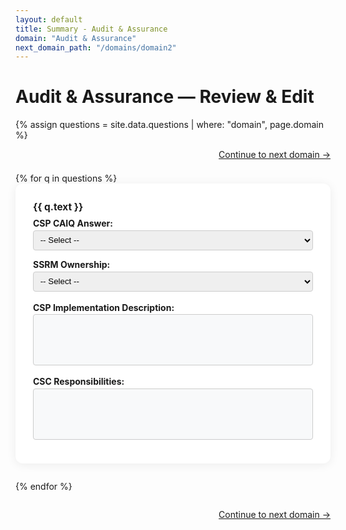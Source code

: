 ```yaml
---
layout: default
title: Summary - Audit & Assurance
domain: "Audit & Assurance"
next_domain_path: "/domains/domain2"
---
```


# Audit & Assurance — Review & Edit

{% assign questions = site.data.questions | where: "domain", page.domain %}

<div style="max-width: 700px; margin: 0 auto;">
  <div style="display: flex; justify-content: flex-end; margin-bottom: 1.5em;">
    <a href="{{ page.next_domain_path | relative_url }}" class="btn btn-secondary">Continue to next domain →</a>
  </div>
  <div id="domain1-summary">
    {% for q in questions %}
    <div class="summary-question-block" data-storage-key="{{ q.storage_key }}" style="background:#fff;border-radius:12px;box-shadow:0 2px 16px rgba(0,0,0,0.07);padding:2em 2em 1.5em 2em; margin-bottom: 2em;">
      <div style="font-size:1.1em;font-weight:bold;margin-bottom:0.5em;">{{ q.text }}</div>
      <div style="display:flex;gap:1em;margin-bottom:1.2em;flex-wrap:wrap;">
        <div style="flex:1 1 220px;min-width:220px;">
          <label style="font-weight:bold;" for="caiq-answer-{{ q.storage_key }}">CSP CAIQ Answer:</label><br>
          <select id="caiq-answer-{{ q.storage_key }}" class="caiq-answer" style="width:100%;padding:0.5em;border-radius:4px;border:1px solid #ccc;margin-top:0.2em;">
            <option value="">-- Select --</option>
            <option>Yes</option>
            <option>No</option>
            <option>Not Applicable</option>
          </select>
        </div>
        <div style="flex:1 1 220px;min-width:220px;">
          <label style="font-weight:bold;" for="ssrm-ownership-{{ q.storage_key }}">SSRM Ownership:</label><br>
          <select id="ssrm-ownership-{{ q.storage_key }}" class="ssrm-ownership" style="width:100%;padding:0.5em;border-radius:4px;border:1px solid #ccc;margin-top:0.2em;">
            <option value="">-- Select --</option>
            <option>CSP-owned</option>
            <option>CSC-owned</option>
            <option>3rd-party outsourced</option>
            <option>Shared CSP and CSC</option>
            <option>Shared CSP and 3rd party</option>
          </select>
        </div>
      </div>
      <div style="margin-bottom:1.2em;">
        <label style="font-weight:bold;" for="csp-impl-desc-{{ q.storage_key }}">CSP Implementation Description:</label>
        <div id="csp-impl-desc-{{ q.storage_key }}" class="csp-impl-desc" style="background:#f8f9fa;border:1px solid #ccc;border-radius:4px;min-height:80px;margin-top:0.2em;"></div>
      </div>
      <div style="margin-bottom:1.2em;">
        <label style="font-weight:bold;" for="csc-resp-{{ q.storage_key }}">CSC Responsibilities:</label>
        <div id="csc-resp-{{ q.storage_key }}" class="csc-resp" style="background:#f8f9fa;border:1px solid #ccc;border-radius:4px;min-height:80px;margin-top:0.2em;"></div>
      </div>
    </div>
    {% endfor %}
  </div>

  <div style="display: flex; justify-content: flex-end; margin-top: 2em;">
    <a href="{{ page.next_domain_path | relative_url }}" class="btn btn-primary">Continue to next domain →</a>
  </div>
</div>

<!-- Toast Notification -->
<div id="toast-saved" style="display:none; position:fixed; z-index:9999; right:24px; bottom:24px; background:#28a745; color:#fff; padding:0.9em 1.5em; border-radius:8px; font-weight:bold; box-shadow:0 2px 8px rgba(0,0,0,0.12); font-size:1.1em; transition:opacity 0.3s;">Saved!</div>

<!-- Quill.js CDN -->
<link href="https://cdn.quilljs.com/1.3.6/quill.bubble.css" rel="stylesheet">
<script src="https://cdn.quilljs.com/1.3.6/quill.min.js"></script>
<script>
function showToast() {
  const toast = document.getElementById('toast-saved');
  toast.style.display = 'block';
  toast.style.opacity = '1';
  setTimeout(() => {
    toast.style.opacity = '0';
    setTimeout(() => { toast.style.display = 'none'; }, 300);
  }, 1200);
}

function saveAnswers(storageKey, answerSel, ownerSel, quillCSP, quillCSC) {
  const data = {
    caiqAnswer: answerSel.value,
    ssrmOwnership: ownerSel.value,
    cspImpl: quillCSP.root.innerHTML,
    cscResp: quillCSC.root.innerHTML
  };
  localStorage.setItem(storageKey, JSON.stringify(data));
  showToast();
}

function loadAnswers(storageKey, answerSel, ownerSel, quillCSP, quillCSC) {
  const data = JSON.parse(localStorage.getItem(storageKey) || '{}');
  if (data.caiqAnswer) answerSel.value = data.caiqAnswer;
  if (data.ssrmOwnership) ownerSel.value = data.ssrmOwnership;
  if (data.cspImpl) quillCSP.root.innerHTML = data.cspImpl;
  if (data.cscResp) quillCSC.root.innerHTML = data.cscResp;
}

document.addEventListener('DOMContentLoaded', function() {
  document.querySelectorAll('.summary-question-block').forEach(block => {
    const storageKey = block.getAttribute('data-storage-key');
    const answerSel = block.querySelector('.caiq-answer');
    const ownerSel = block.querySelector('.ssrm-ownership');
    const cspDiv = block.querySelector('.csp-impl-desc');
    const cscDiv = block.querySelector('.csc-resp');
    // Initialize Quill editors
    const quillCSP = new Quill(cspDiv, {
      theme: 'bubble',
      placeholder: 'Describe the implementation...',
      modules: { toolbar: [ ['bold', 'italic', 'underline'], ['link'], [{ 'list': 'ordered'}, { 'list': 'bullet' }] ] }
    });
    const quillCSC = new Quill(cscDiv, {
      theme: 'bubble',
      placeholder: 'Describe the responsibilities...',
      modules: { toolbar: [ ['bold', 'italic', 'underline'], ['link'], [{ 'list': 'ordered'}, { 'list': 'bullet' }] ] }
    });
    // Load saved answers
    loadAnswers(storageKey, answerSel, ownerSel, quillCSP, quillCSC);
    // Save on change/blur
    answerSel.addEventListener('change', () => saveAnswers(storageKey, answerSel, ownerSel, quillCSP, quillCSC));
    ownerSel.addEventListener('change', () => saveAnswers(storageKey, answerSel, ownerSel, quillCSP, quillCSC));
    quillCSP.root.addEventListener('blur', () => saveAnswers(storageKey, answerSel, ownerSel, quillCSP, quillCSC));
    quillCSC.root.addEventListener('blur', () => saveAnswers(storageKey, answerSel, ownerSel, quillCSP, quillCSC));
  });
});
</script> 